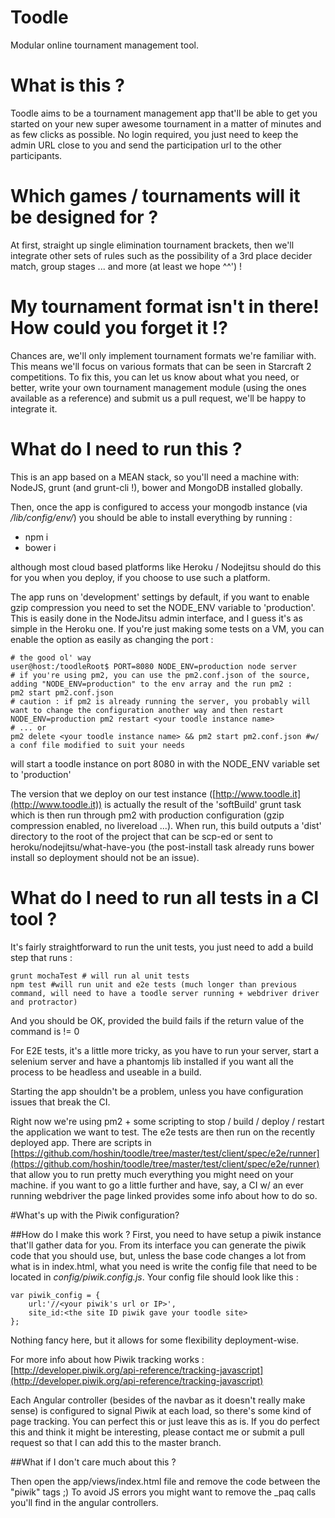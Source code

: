 Toodle
======

Modular online tournament management tool.

# What is this ?
Toodle aims to be a tournament management app that'll be able to get you started on your new super awesome tournament in a matter of minutes and as few clicks as possible.
No login required, you just need to keep the admin URL close to you and send the participation url to the other participants.

# Which games / tournaments will it be designed for ?
At first, straight up single elimination tournament brackets, then we'll integrate other sets of rules such as the possibility of a 3rd place decider match, group stages ... and more (at least we hope ^^') !

# My tournament format isn't in there! How could you forget it !?
Chances are, we'll only implement tournament formats we're familiar with. This means we'll focus on various formats that can be seen in Starcraft 2 competitions. To fix this, you can let us know about what you need, or better, write your own tournament management module (using the ones available as a reference) and submit us a pull request, we'll be happy to integrate it.

# What do I need to run this ?
This is an app based on a MEAN stack, so you'll need a machine with: NodeJS, grunt (and grunt-cli !), bower and MongoDB installed globally.

Then, once the app is configured to access your mongodb instance (via _/lib/config/env/<your environments>_) you should be able to install everything by running :

* npm i
* bower i

although most cloud based platforms like Heroku / Nodejitsu should do this for you when you deploy, if you choose to use such a platform.

The app runs on 'development' settings by default, if you want to enable gzip compression you need to set the NODE_ENV variable to 'production'. This is easily done in the NodeJitsu admin interface, and I guess it's as simple in the Heroku one. If you're just making some tests on a VM, you can enable the option as easily as changing the port :

    # the good ol' way
    user@host:/toodleRoot$ PORT=8080 NODE_ENV=production node server
    # if you're using pm2, you can use the pm2.conf.json of the source, adding "NODE_ENV=production" to the env array and the run pm2 :
    pm2 start pm2.conf.json
    # caution : if pm2 is already running the server, you probably will want to change the configuration another way and then restart
    NODE_ENV=production pm2 restart <your toodle instance name>
    # ... or
    pm2 delete <your toodle instance name> && pm2 start pm2.conf.json #w/ a conf file modified to suit your needs

will start a toodle instance on port 8080 in with the NODE_ENV variable set to 'production'

The version that we deploy on our test instance ([http://www.toodle.it](http://www.toodle.it)) is actually the result of the 'softBuild' grunt task which is then run through pm2 with production configuration (gzip compression enabled, no livereload ...). When run, this build outputs a 'dist' directory to the root of the project that can be scp-ed or sent to heroku/nodejitsu/what-have-you (the post-install task already runs bower install so deployment should not be an issue).
# What do I need to run all tests in a CI tool ?
It's fairly straightforward to run the unit tests, you just need to add a build step that runs : 

    grunt mochaTest # will run al unit tests
    npm test #will run unit and e2e tests (much longer than previous command, will need to have a toodle server running + webdriver driver and protractor)

And you should be OK, provided the build fails if the return value of the command is != 0

For E2E tests, it's a little more tricky, as you have to run your server, start a selenium server and have a phantomjs lib installed if you want all the process to be headless and useable in a build.

Starting the app shouldn't be a problem, unless you have configuration issues that break the CI.

Right now we're using pm2 + some scripting to stop / build / deploy / restart the application we want to test. The e2e tests are then run on the recently deployed app. There are scripts in [https://github.com/hoshin/toodle/tree/master/test/client/spec/e2e/runner](https://github.com/hoshin/toodle/tree/master/test/client/spec/e2e/runner) that allow you to run pretty much everything you might need on your machine. if you want to go a little further and have, say, a CI w/ an ever running webdriver the page linked provides some info about how to do so.

#What's up with the Piwik configuration?

##How do I make this work ?
First, you need to have setup a piwik instance that'll gather data for you. From its interface you can generate the piwik code that you should use, but, unless the base code changes a lot from what is in index.html, what you need is write the config file that need to be located in _config/piwik.config.js_.
Your config file should look like this :

    var piwik_config = {
        url:'//<your piwik's url or IP>',
        site_id:<the site ID piwik gave your toodle site>
    };

Nothing fancy here, but it allows for some flexibility deployment-wise.

For more info about how Piwik tracking works : [http://developer.piwik.org/api-reference/tracking-javascript](http://developer.piwik.org/api-reference/tracking-javascript)

Each Angular controller (besides of the navbar as it doesn't really make sense) is configured to signal Piwik at each load, so there's some kind of page tracking. You can perfect this or just leave this as is. If you do perfect this and think it might be interesting, please contact me or submit a pull request so that I can add this to the master branch.

##What if I don't care much about this ?

Then open the app/views/index.html file and remove the code between the "piwik" tags ;) To avoid JS errors you might want to remove the _paq calls you'll find in the angular controllers.

    
